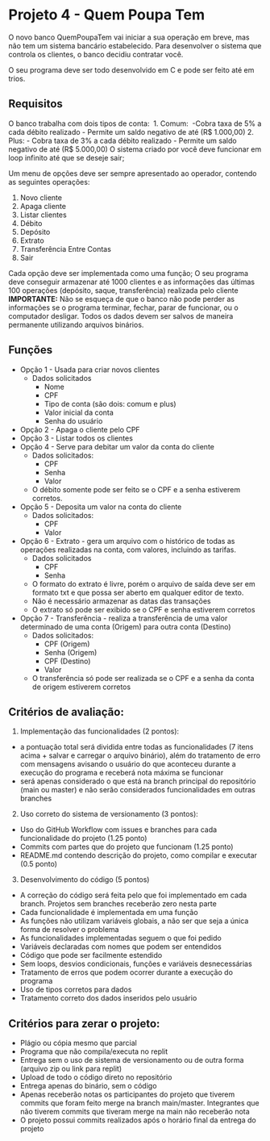 # Projeto 4 - Quem Poupa Tem

O novo banco QuemPoupaTem vai iniciar a sua operação em breve, mas não tem um sistema bancário estabelecido. Para desenvolver o sistema que controla os clientes, o banco decidiu contratar você.

O seu programa deve ser todo desenvolvido em C e pode ser feito até em trios.

## Requisitos
O banco trabalha com dois tipos de conta:
 1. Comum: 
    -Cobra taxa de 5% a cada débito realizado
    - Permite um saldo negativo de até (R$ 1.000,00)
  2. Plus:
    - Cobra taxa de 3% a cada débito realizado
    - Permite um saldo negativo de até (R$ 5.000,00)
O sistema criado por você deve funcionar em loop infinito até que se deseje sair;

Um menu de opções deve ser sempre apresentado ao operador, contendo as seguintes operações:

1. Novo cliente
2. Apaga cliente
3. Listar clientes
4. Débito
5. Depósito
6. Extrato
7. Transferência Entre Contas
0. Sair

Cada opção deve ser implementada como uma função;
O seu programa deve conseguir armazenar até 1000 clientes e as informações das últimas 100 operações (depósito, saque, transferência) realizada pelo cliente
**IMPORTANTE:** Não se esqueça de que o banco não pode perder as informações se o programa terminar, fechar, parar de funcionar, ou o computador desligar. Todos os dados devem ser salvos de maneira permanente utilizando arquivos binários.

## Funções
- Opção 1 - Usada para criar novos clientes
  - Dados solicitados 
    - Nome
    - CPF
    - Tipo de conta (são dois: comum e plus)
    - Valor inicial da conta
    - Senha do usuário
- Opção 2 - Apaga o cliente pelo CPF
- Opção 3 - Listar todos os clientes
- Opção 4 - Serve para debitar um valor da conta do cliente
  - Dados solicitados: 
    - CPF
    - Senha
    - Valor
  - O débito somente pode ser feito se o CPF e a senha estiverem corretos.
- Opção 5 - Deposita um valor na conta do cliente
  - Dados solicitados:
    - CPF
    - Valor
- Opção 6 - Extrato - gera um arquivo com o histórico de todas as operações realizadas na conta, com valores, incluindo as tarifas.
  - Dados solicitados
    - CPF
    - Senha
  - O formato do extrato é livre, porém o arquivo de saída deve ser em formato txt e que possa ser aberto em qualquer editor de texto.
  - Não é necessário armazenar as datas das transações
  - O extrato só pode ser exibido se o CPF e senha estiverem corretos
- Opção 7 - Transferência - realiza a transferência de uma valor determinado de uma conta (Origem) para outra conta (Destino)
  - Dados solicitados:
    - CPF (Origem)
    - Senha (Origem)
    - CPF (Destino)
    - Valor
  - O transferência só pode ser realizada se o CPF e a senha da conta de origem estiverem corretos

## Critérios de avaliação:
1. Implementação das funcionalidades (2 pontos):
  - a pontuação total será dividida entre todas as funcionalidades (7 itens acima + salvar e carregar o arquivo binário), além do tratamento de erro com mensagens avisando o usuário do que aconteceu durante a execução do programa e receberá nota máxima se funcionar
  - será apenas considerado o que está na branch principal do repositório (main ou master) e não serão considerados funcionalidades em outras branches
2. Uso correto do sistema de versionamento (3 pontos):
  - Uso do GitHub Workflow com issues e branches para cada funcionalidade do projeto (1.25 ponto)
  - Commits com partes que do projeto que funcionam (1.25 ponto)
  - README.md contendo descrição do projeto, como compilar e executar (0.5 ponto)
3. Desenvolvimento do código (5 pontos)
  - A correção do código será feita pelo que foi implementado em cada branch. Projetos sem branches receberão zero nesta parte
  - Cada funcionalidade é implementada em uma função
  - As funções não utilizam variáveis globais, a não ser que seja a única forma de resolver o problema
  - As funcionalidades implementadas seguem o que foi pedido
  - Variáveis declaradas com nomes que podem ser entendidos
  - Código que pode ser facilmente estendido
  - Sem loops, desvios condicionais, funções e variáveis desnecessárias
  - Tratamento de erros que podem ocorrer durante a execução do programa
  - Uso de tipos corretos para dados
  - Tratamento correto dos dados inseridos pelo usuário

## Critérios para zerar o projeto:
- Plágio ou cópia mesmo que parcial
- Programa que não compila/executa no replit
- Entrega sem o uso de sistema de versionamento ou de outra forma (arquivo zip ou link para replit)
- Upload de todo o código direto no repositório
- Entrega apenas do binário, sem o código
- Apenas receberão notas os participantes do projeto que tiverem commits que foram feito merge na branch main/master. Integrantes que não tiverem commits que tiveram merge na main não receberão nota
- O projeto possui commits realizados após o horário final da entrega do projeto
